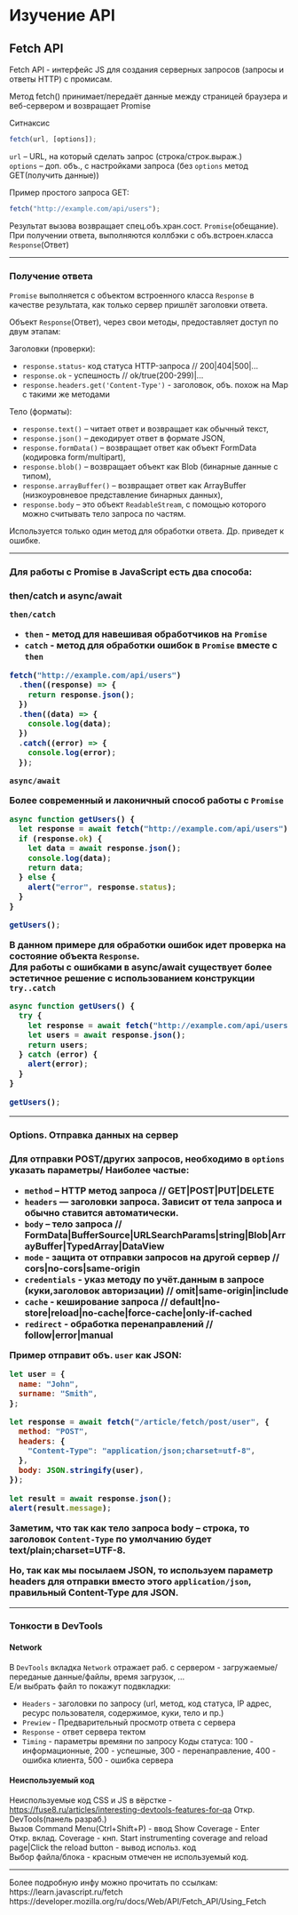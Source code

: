 <h1>Изучение API</h1>
<h2>Fetch API</h2>
<p>Fetch API - интерфейс JS для создания серверных запросов (запросы и ответы HTTP) с промисам.</p>
<p>Метод <span>fetch()</span> принимает/передаёт данные между страницей браузера и веб-сервером и возвращает <span>Promise</span></p>

Ситнаксис

```js
fetch(url, [options]);
```

`url` – URL, на который сделать запрос (строка/строк.выраж.)<br>
`options` – доп. объ., с настройками запроса (без `options` метод GET(получить данные))

Пример простого запроса GET:

```js
fetch("http://example.com/api/users");
```

Результат вызова возвращает спец.объ.хран.сост. `Promise`(обещание). При получении ответа, выполняются коллбэки с объ.встроен.класса `Response`(Ответ)

<hr>
<h3>Получение ответа</h3>

`Promise` выполняется с объектом встроенного класса `Response` в качестве результата, как только сервер пришлёт заголовки ответа.

Объект `Response`(Ответ), через свои методы, предоставляет доступ по двум этапам:

Заголовки (проверки):<br>

- `response.status`- код статуса HTTP-запроса // 200|404|500|...
- `response.ok` - успешность // ok/true(200-299)|...
- `response.headers.get('Content-Type')` - заголовок, объ. похож на Map с такими же методами

Тело (форматы):<br>

- `response.text()` – читает ответ и возвращает как обычный текст,
- `response.json()` – декодирует ответ в формате JSON,
- `response.formData()` – возвращает ответ как объект FormData (кодировка form/multipart),
- `response.blob()` – возвращает объект как Blob (бинарные данные с типом),
- `response.arrayBuffer()` – возвращает ответ как ArrayBuffer (низкоуровневое представление бинарных данных),
- `response.body` – это объект `ReadableStream`, с помощью которого можно считывать тело запроса по частям.

Используется только один метод для обработки ответа. Др. приведет к ошибке.

<hr>
<h3>Для работы с <span>Promise</span> в JavaScript есть два способа:<h3>

then/catch и async/await

`then/catch`

- `then` - метод для навешивая обработчиков на `Promise`
- `catch` - метод для обработки ошибок в `Promise` вместе с `then`

```js
fetch("http://example.com/api/users")
  .then((response) => {
    return response.json();
  })
  .then((data) => {
    console.log(data);
  })
  .catch((error) => {
    console.log(error);
  });
```

`async/await`

Более современный и лаконичный способ работы с `Promise`

```js
async function getUsers() {
  let response = await fetch("http://example.com/api/users");
  if (response.ok) {
    let data = await response.json();
    console.log(data);
    return data;
  } else {
    alert("error", response.status);
  }
}

getUsers();
```

В данном примере для обработки ошибок идет проверка на состояние объекта `Response`.<br>
Для работы с ошибками в async/await существует более эстетичное решение с использованием конструкции `try..catch`

```js
async function getUsers() {
  try {
    let response = await fetch("http://example.com/api/users");
    let users = await response.json();
    return users;
  } catch (error) {
    alert(error);
  }
}

getUsers();
```

<hr>
<h3>Options. Отправка данных на сервер<h3>

Для отправки POST/других запросов, необходимо в `options` указать параметры/ Наиболее частые:

- `method` – HTTP метод запроса // GET|POST|PUT|DELETE
- `headers` — заголовки запроса. Зависит от тела запроса и обычно ставится автоматически.
- `body` – тело запроса // FormData|BufferSource|URLSearchParams|string|Blob|ArrayBuffer|TypedArray|DataView
- `mode` - защита от отправки запросов на другой сервер // cors|no-cors|same-origin
- `credentials` - указ методу по учёт.данным в запросе (куки,заголовок авторизации) // omit|same-origin|include
- `cache` - кеширование запроса // default|no-store|reload|no-cache|force-cache|only-if-cached
- `redirect` - обработка перенаправлений // follow|error|manual

Пример отправит объ. `user` как JSON:

```js
let user = {
  name: "John",
  surname: "Smith",
};

let response = await fetch("/article/fetch/post/user", {
  method: "POST",
  headers: {
    "Content-Type": "application/json;charset=utf-8",
  },
  body: JSON.stringify(user),
});

let result = await response.json();
alert(result.message);
```

Заметим, что так как тело запроса body – строка, то заголовок `Content-Type` по умолчанию будет text/plain;charset=UTF-8.

Но, так как мы посылаем JSON, то используем параметр headers для отправки вместо этого `application/json`, правильный Content-Type для JSON.

<hr>
<h3>Тонкости в DevTools</h3>

<h4>Network</h4>

В `DevTools` вкладка `Network` отражает раб. с сервером - загружаемые/переданые данные/файлы, время загрузок, ...
<br>
Е/и выбрать файл то покажут подвкладки:

- `Headers` - заголовки по запросу (url, метод, код статуса, IP адрес, ресурс пользователя, содержимое, куки, тело и пр.)
- `Prewiew` - Предварительный просмотр ответа с сервера
- `Response` - ответ сервера тектом
- `Timing` - параметры времяни по запросу
  Коды статуса: 100 - информационные, 200 - успешные, 300 - перенаправление, 400 - ошибка клиента, 500 - ошибка сервера

<h4>Неиспользуемый код</h4>

Неиспользуемые код CSS и JS в вёрстке - https://fuse8.ru/articles/interesting-devtools-features-for-qa
Откр. DevTools(панель разраб.)
<br>
Вызов Command Menu(Ctrl+Shift+P) - ввод Show Coverage - Enter
<br>
Откр. вклад. Coverage - кнп. Start instrumenting coverage and reload page|Click the reload button - вывод использ. код
<br>
Выбор файла/блока - красным отмечен не используемый код.

<hr>
Более подробную инфу можно прочитать по ссылкам:
https://learn.javascript.ru/fetch
https://developer.mozilla.org/ru/docs/Web/API/Fetch_API/Using_Fetch
